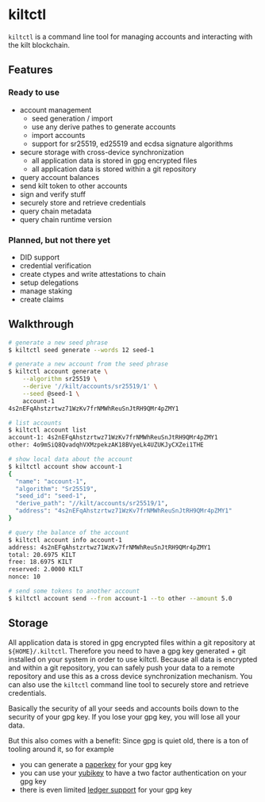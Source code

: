 # kiltctl

`kiltctl` is a command line tool for managing accounts and interacting with the kilt blockchain.

## Features

### Ready to use

* account management
    * seed generation / import
    * use any derive pathes to generate accounts
    * import accounts
    * support for sr25519, ed25519 and ecdsa signature algorithms
* secure storage with cross-device synchronization
    * all application data is stored in gpg encrypted files
    * all application data is stored within a git repository
* query account balances
* send kilt token to other accounts
* sign and verify stuff
* securely store and retrieve credentials
* query chain metadata
* query chain runtime version

### Planned, but not there yet

* DID support
* credential verification
* create ctypes and write attestations to chain
* setup delegations
* manage staking
* create claims

## Walkthrough

```bash
# generate a new seed phrase
$ kiltctl seed generate --words 12 seed-1

# generate a new account from the seed phrase
$ kiltctl account generate \
    --algorithm sr25519 \
    --derive '//kilt/accounts/sr25519/1' \
    --seed @seed-1 \
    account-1
4s2nEFqAhstzrtwz71WzKv7frNMWhReuSnJtRH9QMr4pZMY1

# list accounts
$ kiltctl account list
account-1: 4s2nEFqAhstzrtwz71WzKv7frNMWhReuSnJtRH9QMr4pZMY1
other: 4o9mSiQ8QvadqhVXMzpekzAK18BVyeLk4UZUKJyCXZei1THE

# show local data about the account
$ kiltctl account show account-1
{
  "name": "account-1",
  "algorithm": "Sr25519",
  "seed_id": "seed-1",
  "derive_path": "//kilt/accounts/sr25519/1",
  "address": "4s2nEFqAhstzrtwz71WzKv7frNMWhReuSnJtRH9QMr4pZMY1"
}

# query the balance of the account
$ kiltctl account info account-1
address: 4s2nEFqAhstzrtwz71WzKv7frNMWhReuSnJtRH9QMr4pZMY1
total: 20.6975 KILT
free: 18.6975 KILT
reserved: 2.0000 KILT
nonce: 10

# send some tokens to another account
$ kiltctl account send --from account-1 --to other --amount 5.0
```

## Storage

All application data is stored in gpg encrypted files within a git repository at `${HOME}/.kiltctl`. Therefore you need to have a gpg key generated + git installed on your system in order to use kiltctl. Because all data is encrypted and within a git repository, you can safely push your data to a remote repository and use this as a cross device synchronization mechanism. You can also use the `kiltctl` command line tool to securely store and retrieve credentials.

Basically the security of all your seeds and accounts boils down to the security of your gpg key. If you lose your gpg key, you will lose all your data. 

But this also comes with a benefit: Since gpg is quiet old, there is a ton of tooling around it, so for example

* you can generate a [paperkey](https://wiki.archlinux.org/title/Paperkey) for your gpg key
* you can use your [yubikey](https://support.yubico.com/hc/en-us/articles/360013790259-Using-Your-YubiKey-with-OpenPGP) to have a two factor authentication on your gpg key
* there is even limited [ledger support](https://support.ledger.com/hc/en-us/articles/115005200649-OpenPGP?docs=true) for your gpg key
    